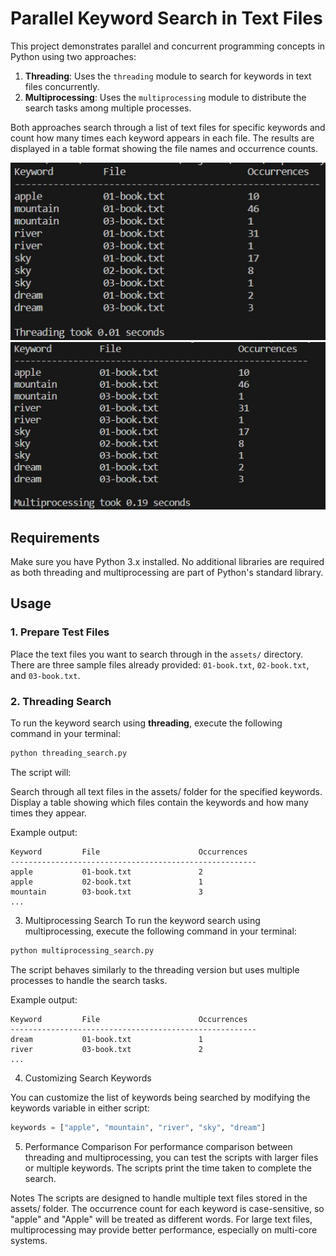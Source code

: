 # Parallel Keyword Search in Text Files

This project demonstrates parallel and concurrent programming concepts in Python using two approaches:
1. **Threading**: Uses the `threading` module to search for keywords in text files concurrently.
2. **Multiprocessing**: Uses the `multiprocessing` module to distribute the search tasks among multiple processes.

Both approaches search through a list of text files for specific keywords and count how many times each keyword appears in each file. The results are displayed in a table format showing the file names and occurrence counts.

![threading](threading.jpg)                                            ![multiprocessing](multiprocessing.jpg)

## Requirements

Make sure you have Python 3.x installed. No additional libraries are required as both threading and multiprocessing are part of Python's standard library.

## Usage

### 1. **Prepare Test Files**

Place the text files you want to search through in the `assets/` directory. 
There are three sample files already provided: `01-book.txt`, `02-book.txt`, and `03-book.txt`.

### 2. **Threading Search**

To run the keyword search using **threading**, execute the following command in your terminal:

```bash
python threading_search.py
```

The script will:

Search through all text files in the assets/ folder for the specified keywords.
Display a table showing which files contain the keywords and how many times they appear.

Example output:

```plaintext
Keyword         File                      Occurrences
-------------------------------------------------------
apple           01-book.txt               2         
apple           02-book.txt               1         
mountain        03-book.txt               3         
...
```
3. Multiprocessing Search
To run the keyword search using multiprocessing, execute the following command in your terminal:

```bash
python multiprocessing_search.py
```

The script behaves similarly to the threading version but uses multiple processes to handle the search tasks.

Example output:

```plaintext
Keyword         File                      Occurrences
-------------------------------------------------------
dream           01-book.txt               1         
river           03-book.txt               2         
...
```

4. Customizing Search Keywords

You can customize the list of keywords being searched by modifying the keywords variable in either script:

```python
keywords = ["apple", "mountain", "river", "sky", "dream"]
```

5. Performance Comparison
For performance comparison between threading and multiprocessing, you can test the scripts with larger files or multiple keywords. The scripts print the time taken to complete the search.

Notes
The scripts are designed to handle multiple text files stored in the assets/ folder.
The occurrence count for each keyword is case-sensitive, so "apple" and "Apple" will be treated as different words.
For large text files, multiprocessing may provide better performance, especially on multi-core systems.

